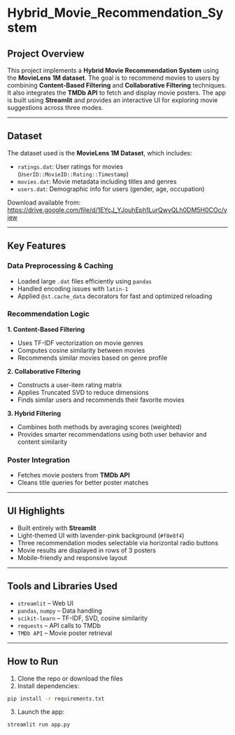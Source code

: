 # Hybrid_Movie_Recommendation_System

## Project Overview  
This project implements a **Hybrid Movie Recommendation System** using the **MovieLens 1M dataset**. The goal is to recommend movies to users by combining **Content-Based Filtering** and **Collaborative Filtering** techniques. It also integrates the **TMDb API** to fetch and display movie posters. The app is built using **Streamlit** and provides an interactive UI for exploring movie suggestions across three modes.

---

## Dataset  
The dataset used is the **MovieLens 1M Dataset**, which includes:

- `ratings.dat`: User ratings for movies (`UserID::MovieID::Rating::Timestamp`)
- `movies.dat`: Movie metadata including titles and genres
- `users.dat`: Demographic info for users (gender, age, occupation)

Download available from: https://drive.google.com/file/d/1EYcJ_YJouhEph1LurQwyQLh0DM5H0COc/view 

---

## Key Features

### Data Preprocessing & Caching
- Loaded large `.dat` files efficiently using `pandas`
- Handled encoding issues with `latin-1`
- Applied `@st.cache_data` decorators for fast and optimized reloading

### Recommendation Logic

**1. Content-Based Filtering**
- Uses TF-IDF vectorization on movie genres
- Computes cosine similarity between movies
- Recommends similar movies based on genre profile

**2. Collaborative Filtering**
- Constructs a user-item rating matrix
- Applies Truncated SVD to reduce dimensions
- Finds similar users and recommends their favorite movies

**3. Hybrid Filtering**
- Combines both methods by averaging scores (weighted)
- Provides smarter recommendations using both user behavior and content similarity

### Poster Integration
- Fetches movie posters from **TMDb API**
- Cleans title queries for better poster matches

---

## UI Highlights

- Built entirely with **Streamlit**
- Light-themed UI with lavender-pink background (`#f8e8f4`)
- Three recommendation modes selectable via horizontal radio buttons
- Movie results are displayed in rows of 3 posters
- Mobile-friendly and responsive layout

---

## Tools and Libraries Used

- `streamlit` – Web UI
- `pandas`, `numpy` – Data handling
- `scikit-learn` – TF-IDF, SVD, cosine similarity
- `requests` – API calls to TMDb
- `TMDb API` – Movie poster retrieval

---

##  How to Run

1. Clone the repo or download the files
2. Install dependencies:
```bash
pip install -r requirements.txt
```
3. Launch the app:
```bash
streamlit run app.py

